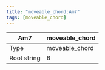 ```yaml
---
title: "moveable_chord:Am7"
tags: [moveable_chord]
---
```


|Am7|moveable_chord|
|---|---|
|Type|moveable_chord|
|Root string|6|

